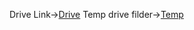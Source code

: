 Drive Link->[Drive](https://drive.google.com/drive/folders/11WyWok5KEwpCpnO0IPIZ-gy_CltvekPS)
Temp drive filder->[Temp](https://drive.google.com/drive/folders/12DppZSw6rdTzg0XsZQ3NdcHiyNK6a_Rm)
